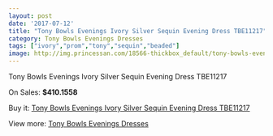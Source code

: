 ```yaml
---
layout: post
date: '2017-07-12'
title: "Tony Bowls Evenings Ivory Silver Sequin Evening Dress TBE11217"
category: Tony Bowls Evenings Dresses
tags: ["ivory","prom","tony","sequin","beaded"]
image: http://img.princessan.com/18566-thickbox_default/tony-bowls-evenings-ivory-silver-sequin-evening-dress-tbe11217.jpg
---
```

Tony Bowls Evenings Ivory Silver Sequin Evening Dress TBE11217

On Sales: **$410.1558**
<a href="https://www.princessan.com/en/tony-bowls-evenings-dresses/8514-tony-bowls-evenings-ivory-silver-sequin-evening-dress-tbe11217.html"><amp-img layout="responsive" width="600" height="600" src="//img.princessan.com/18566-thickbox_default/tony-bowls-evenings-ivory-silver-sequin-evening-dress-tbe11217.jpg" alt="Tony Bowls Evenings Ivory Silver Sequin Evening Dress TBE11217 0" /></a>
<a href="https://www.princessan.com/en/tony-bowls-evenings-dresses/8514-tony-bowls-evenings-ivory-silver-sequin-evening-dress-tbe11217.html"><amp-img layout="responsive" width="600" height="600" src="//img.princessan.com/18568-thickbox_default/tony-bowls-evenings-ivory-silver-sequin-evening-dress-tbe11217.jpg" alt="Tony Bowls Evenings Ivory Silver Sequin Evening Dress TBE11217 1" /></a>
<a href="https://www.princessan.com/en/tony-bowls-evenings-dresses/8514-tony-bowls-evenings-ivory-silver-sequin-evening-dress-tbe11217.html"><amp-img layout="responsive" width="600" height="600" src="//img.princessan.com/18567-thickbox_default/tony-bowls-evenings-ivory-silver-sequin-evening-dress-tbe11217.jpg" alt="Tony Bowls Evenings Ivory Silver Sequin Evening Dress TBE11217 2" /></a>

Buy it: [Tony Bowls Evenings Ivory Silver Sequin Evening Dress TBE11217](https://www.princessan.com/en/tony-bowls-evenings-dresses/8514-tony-bowls-evenings-ivory-silver-sequin-evening-dress-tbe11217.html "Tony Bowls Evenings Ivory Silver Sequin Evening Dress TBE11217")

View more: [Tony Bowls Evenings Dresses](https://www.princessan.com/en/67-tony-bowls-evenings-dresses "Tony Bowls Evenings Dresses")